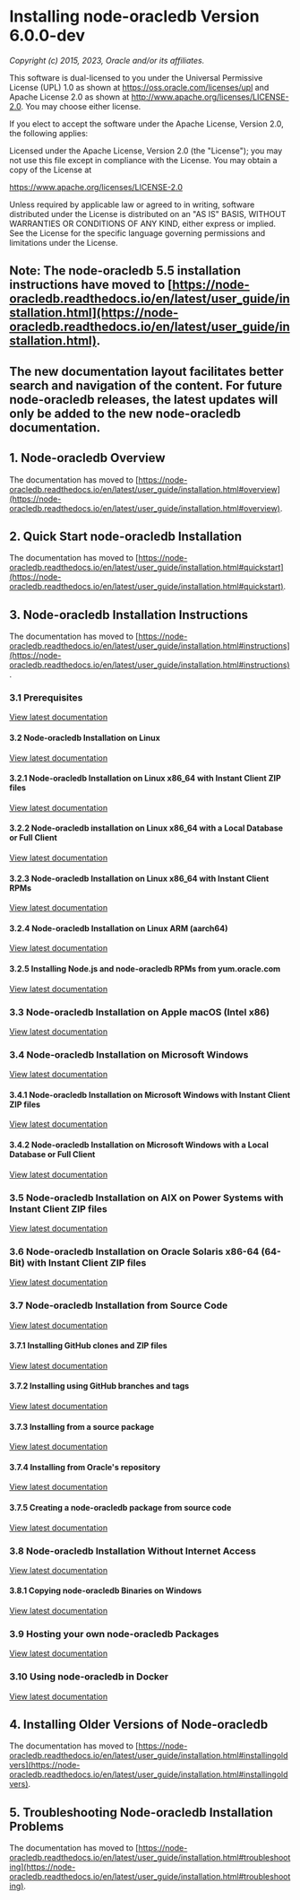 # Installing node-oracledb Version 6.0.0-dev

*Copyright (c) 2015, 2023, Oracle and/or its affiliates.*

This software is dual-licensed to you under the Universal Permissive License
(UPL) 1.0 as shown at https://oss.oracle.com/licenses/upl and Apache License
2.0 as shown at http://www.apache.org/licenses/LICENSE-2.0. You may choose
either license.

If you elect to accept the software under the Apache License, Version 2.0,
the following applies:

Licensed under the Apache License, Version 2.0 (the "License");
you may not use this file except in compliance with the License.
You may obtain a copy of the License at

https://www.apache.org/licenses/LICENSE-2.0

Unless required by applicable law or agreed to in writing, software distributed
under the License is distributed on an "AS IS" BASIS, WITHOUT WARRANTIES OR
CONDITIONS OF ANY KIND, either express or implied.  See the License for the
specific language governing permissions and limitations under the License.

## Note: The node-oracledb 5.5 installation instructions have moved to [https://node-oracledb.readthedocs.io/en/latest/user_guide/installation.html](https://node-oracledb.readthedocs.io/en/latest/user_guide/installation.html).

## The new documentation layout facilitates better search and navigation of the content. For future node-oracledb releases, the latest updates will only be added to the new node-oracledb documentation.

## <a name="overview"></a> 1. Node-oracledb Overview

The documentation has moved to [https://node-oracledb.readthedocs.io/en/latest/user_guide/installation.html#overview](https://node-oracledb.readthedocs.io/en/latest/user_guide/installation.html#overview).

## <a name="quickstart"></a> 2. Quick Start node-oracledb Installation

The documentation has moved to [https://node-oracledb.readthedocs.io/en/latest/user_guide/installation.html#quickstart](https://node-oracledb.readthedocs.io/en/latest/user_guide/installation.html#quickstart).

## <a name="instructions"></a> 3. Node-oracledb Installation Instructions

The documentation has moved to [https://node-oracledb.readthedocs.io/en/latest/user_guide/installation.html#instructions](https://node-oracledb.readthedocs.io/en/latest/user_guide/installation.html#instructions).

### <a name="prerequisites"></a> 3.1 Prerequisites

[View latest documentation](https://node-oracledb.readthedocs.io/en/latest/user_guide/installation.html#prerequisites)

#### <a name="linuxinstall"></a> 3.2 Node-oracledb Installation on Linux

[View latest documentation](https://node-oracledb.readthedocs.io/en/latest/user_guide/installation.html#linuxinstall)

#### <a name="instzip"></a> 3.2.1 Node-oracledb Installation on Linux x86_64 with Instant Client ZIP files

[View latest documentation](https://node-oracledb.readthedocs.io/en/latest/user_guide/installation.html#instzip)

#### <a name="instoh"></a> 3.2.2 Node-oracledb installation on Linux x86_64 with a Local Database or Full Client

[View latest documentation](https://node-oracledb.readthedocs.io/en/latest/user_guide/installation.html#instoh)

#### <a name="instrpm"></a> 3.2.3 Node-oracledb Installation on Linux x86_64 with Instant Client RPMs

[View latest documentation](https://node-oracledb.readthedocs.io/en/latest/user_guide/installation.html#instrpm)

#### <a name="aarch64"></a> 3.2.4 Node-oracledb Installation on Linux ARM (aarch64)

[View latest documentation](https://node-oracledb.readthedocs.io/en/latest/user_guide/installation.html#aarch64)

#### <a name="instnoderpms"></a> 3.2.5 Installing Node.js and node-oracledb RPMs from yum.oracle.com

[View latest documentation](https://node-oracledb.readthedocs.io/en/latest/user_guide/installation.html#instnoderpms)

### <a name="instosx"></a> 3.3 Node-oracledb Installation on Apple macOS (Intel x86)

[View latest documentation](https://node-oracledb.readthedocs.io/en/latest/user_guide/installation.html#instosx)

### <a name="windowsinstallation"></a> 3.4 Node-oracledb Installation on Microsoft Windows

[View latest documentation](https://node-oracledb.readthedocs.io/en/latest/user_guide/installation.html#windowsinstallation)

#### <a name="instwin"></a> 3.4.1 Node-oracledb Installation on Microsoft Windows with Instant Client ZIP files

[View latest documentation](https://node-oracledb.readthedocs.io/en/latest/user_guide/installation.html#instwin)

#### <a name="instwinoh"></a> 3.4.2 Node-oracledb Installation on Microsoft Windows with a Local Database or Full Client

[View latest documentation](https://node-oracledb.readthedocs.io/en/latest/user_guide/installation.html#instwinoh)

### <a name="instaix"></a> 3.5 Node-oracledb Installation on AIX on Power Systems with Instant Client ZIP files

[View latest documentation](https://node-oracledb.readthedocs.io/en/latest/user_guide/installation.html#instaix)

### <a name="instsolarisx8664"></a> 3.6 Node-oracledb Installation on Oracle Solaris x86-64 (64-Bit) with Instant Client ZIP files

[View latest documentation](https://node-oracledb.readthedocs.io/en/latest/user_guide/installation.html#instsolarisx8664)

### <a name="github"></a> <a name="compileenv"></a> 3.7 Node-oracledb Installation from Source Code

[View latest documentation](https://node-oracledb.readthedocs.io/en/latest/user_guide/installation.html#github)

#### <a name="githubclone"></a> 3.7.1 Installing GitHub clones and ZIP files

[View latest documentation](https://node-oracledb.readthedocs.io/en/latest/user_guide/installation.html#githubclone)

#### <a name="githubtags"></a> 3.7.2 Installing using GitHub branches and tags

[View latest documentation](https://node-oracledb.readthedocs.io/en/latest/user_guide/installation.html#githubtags)

#### <a name="sourcepackage"></a> 3.7.3 Installing from a source package

[View latest documentation](https://node-oracledb.readthedocs.io/en/latest/user_guide/installation.html#sourcepackage)

#### <a name="nogithubaccess"></a> 3.7.4 Installing from Oracle's repository

[View latest documentation](https://node-oracledb.readthedocs.io/en/latest/user_guide/installation.html#nogithubaccess)

#### <a name="compilepackage"></a> 3.7.5 Creating a node-oracledb package from source code

[View latest documentation](https://node-oracledb.readthedocs.io/en/latest/user_guide/installation.html#compilepackage)

### <a name="offline"></a> <a name="intermediateinstall"></a> 3.8 Node-oracledb Installation Without Internet Access

[View latest documentation](https://node-oracledb.readthedocs.io/en/latest/user_guide/installation.html#offline)

#### <a name="winbins"></a> 3.8.1 Copying node-oracledb Binaries on Windows

[View latest documentation](https://node-oracledb.readthedocs.io/en/latest/user_guide/installation.html#winbins)

### <a name="selfhost"></a> 3.9 Hosting your own node-oracledb Packages

[View latest documentation](https://node-oracledb.readthedocs.io/en/latest/user_guide/installation.html#selfhost)

### <a name="docker"></a> 3.10 Using node-oracledb in Docker

[View latest documentation](https://node-oracledb.readthedocs.io/en/latest/user_guide/installation.html#docker)

## <a name="installingoldvers"></a> <a name="installingv2"></a> <a name="installingv1"></a> 4. Installing Older Versions of Node-oracledb

The documentation has moved to [https://node-oracledb.readthedocs.io/en/latest/user_guide/installation.html#installingoldvers](https://node-oracledb.readthedocs.io/en/latest/user_guide/installation.html#installingoldvers).

## <a name="troubleshooting"></a> 5. Troubleshooting Node-oracledb Installation Problems

The documentation has moved to [https://node-oracledb.readthedocs.io/en/latest/user_guide/installation.html#troubleshooting](https://node-oracledb.readthedocs.io/en/latest/user_guide/installation.html#troubleshooting).
